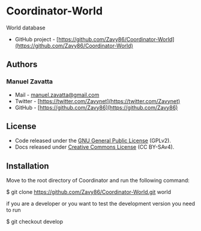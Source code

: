 # Coordinator-World
World database

- GitHub project - [https://github.com/Zavy86/Coordinator-World](https://github.com/Zavy86/Coordinator-World)

## Authors

### Manuel Zavatta
- Mail - [manuel.zavatta@gmail.com](mailto:manuel.zavatta@gmail.com)
- Twitter - [https://twitter.com/Zavynet](https://twitter.com/Zavynet)
- GitHub - [https://github.com/Zavy86](https://github.com/Zavy86)

## License
- Code released under the [GNU General Public License](http://www.gnu.org/licenses/gpl-2.0.html) (GPLv2).
- Docs released under [Creative Commons License](http://creativecommons.org/licenses/by-sa/4.0/) (CC BY-SAv4).

## Installation
Move to the root directory of Coordinator and run the following command:

$ git clone https://github.com/Zavy86/Coordinator-World.git world

if you are a developer or you want to test the development version you need to run

$ git checkout develop